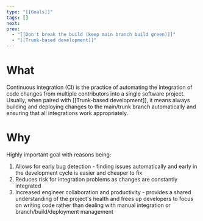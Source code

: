 ```yaml
---
type: "[[Goals]]"
tags: []
next: 
prev:
  - "[[Don't break the build (keep main branch build green)]]"
  - "[[Trunk-based development]]"
---
```

# What
Continuous integration (CI) is the practice of automating the integration of code changes from multiple contributors into a single software project. Usually, when paired with [[Trunk-based development]], it means always building and deploying changes to the main/trunk branch automatically and ensuring that all integrations work appropriately.
# Why
Highly important goal with reasons being:
1. Allows for early bug detection - finding issues automatically and early in the development cycle is easier and cheaper to fix
2. Reduces risk for integration problems as changes are constantly integrated
3. Increased engineer collaboration and productivity - provides a shared understanding of the project's health and frees up developers to focus on writing code rather than dealing with manual integration or branch/build/deployment management